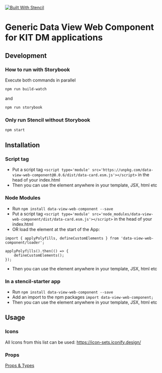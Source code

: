 [![Built With Stencil](https://img.shields.io/badge/-Built%20With%20Stencil-16161d.svg?logo=data%3Aimage%2Fsvg%2Bxml%3Bbase64%2CPD94bWwgdmVyc2lvbj0iMS4wIiBlbmNvZGluZz0idXRmLTgiPz4KPCEtLSBHZW5lcmF0b3I6IEFkb2JlIElsbHVzdHJhdG9yIDE5LjIuMSwgU1ZHIEV4cG9ydCBQbHVnLUluIC4gU1ZHIFZlcnNpb246IDYuMDAgQnVpbGQgMCkgIC0tPgo8c3ZnIHZlcnNpb249IjEuMSIgaWQ9IkxheWVyXzEiIHhtbG5zPSJodHRwOi8vd3d3LnczLm9yZy8yMDAwL3N2ZyIgeG1sbnM6eGxpbms9Imh0dHA6Ly93d3cudzMub3JnLzE5OTkveGxpbmsiIHg9IjBweCIgeT0iMHB4IgoJIHZpZXdCb3g9IjAgMCA1MTIgNTEyIiBzdHlsZT0iZW5hYmxlLWJhY2tncm91bmQ6bmV3IDAgMCA1MTIgNTEyOyIgeG1sOnNwYWNlPSJwcmVzZXJ2ZSI%2BCjxzdHlsZSB0eXBlPSJ0ZXh0L2NzcyI%2BCgkuc3Qwe2ZpbGw6I0ZGRkZGRjt9Cjwvc3R5bGU%2BCjxwYXRoIGNsYXNzPSJzdDAiIGQ9Ik00MjQuNywzNzMuOWMwLDM3LjYtNTUuMSw2OC42LTkyLjcsNjguNkgxODAuNGMtMzcuOSwwLTkyLjctMzAuNy05Mi43LTY4LjZ2LTMuNmgzMzYuOVYzNzMuOXoiLz4KPHBhdGggY2xhc3M9InN0MCIgZD0iTTQyNC43LDI5Mi4xSDE4MC40Yy0zNy42LDAtOTIuNy0zMS05Mi43LTY4LjZ2LTMuNkgzMzJjMzcuNiwwLDkyLjcsMzEsOTIuNyw2OC42VjI5Mi4xeiIvPgo8cGF0aCBjbGFzcz0ic3QwIiBkPSJNNDI0LjcsMTQxLjdIODcuN3YtMy42YzAtMzcuNiw1NC44LTY4LjYsOTIuNy02OC42SDMzMmMzNy45LDAsOTIuNywzMC43LDkyLjcsNjguNlYxNDEuN3oiLz4KPC9zdmc%2BCg%3D%3D&colorA=16161d&style=flat-square)](https://stenciljs.com)

# Generic Data View Web Component for KIT DM applications

## Development

### How to run with Storybook

Execute both commands in parallel

```bash
npm run build-watch
```

and

```bash
npm run storybook
```

### Only run Stencil without Storybook

```bash
npm start
```

## Installation

### Script tag

- Put a script tag `<script type='module' src='https://unpkg.com/data-view-web-component@0.0.6/dist/data-card.esm.js'></script>` in the head of your index.html
- Then you can use the element anywhere in your template, JSX, html etc

### Node Modules

- Run `npm install data-view-web-component --save`
- Put a script tag `<script type='module' src='node_modules/data-view-web-component/dist/data-card.esm.js'></script>` in the head of your index.html
- OR load the element at the start of the App:

```
import { applyPolyfills, defineCustomElements } from 'data-view-web-component/loader';

applyPolyfills().then(() => {
    defineCustomElements();
});
```

- Then you can use the element anywhere in your template, JSX, html etc

### In a stencil-starter app

- Run `npm install data-view-web-component --save`
- Add an import to the npm packages `import data-view-web-component;`
- Then you can use the element anywhere in your template, JSX, html etc

## Usage

### Icons

All Icons from this list can be used:
https://icon-sets.iconify.design/

### Props

[Props & Types](src/components/data-card/readme.md)
